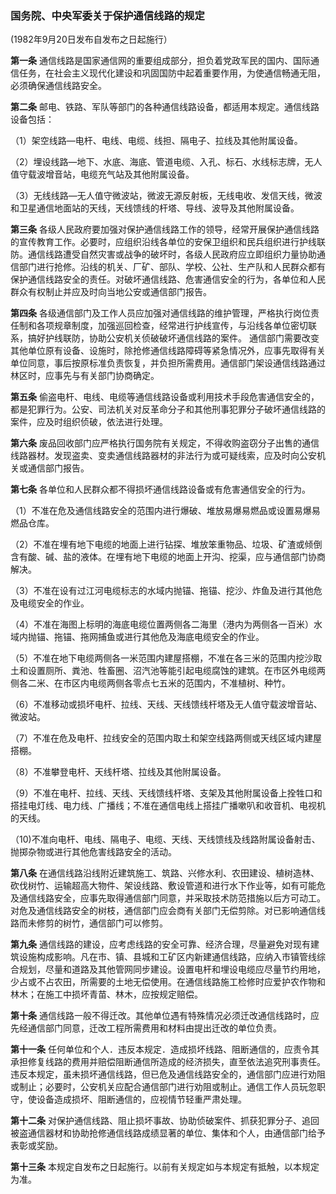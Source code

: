 ### 国务院、中央军委关于保护通信线路的规定


(1982年9月20日发布自发布之日起施行）

**第一条**
 通信线路是国家通信网的重要组成部分，担负着党政军民的国内、国际通信任务，在社会主义现代化建设和巩固国防中起着重要作用，为使通信畅通无阻，必须确保通信线路安全。

**第二条** 邮电、铁路、军队等部门的各种通信线路设备，都适用本规定。通信线路设备包括：

（1）架空线路—电杆、电线、电缆、线担、隔电子、拉线及其他附属设备。

（2）埋设线路—地下、水底、海底、管道电缆、入孔、标石、水线标志牌，无人值守载波增音站，电缆充气站及其他附属设备。

（3）无线线路—无人值守微波站，微波无源反射板，无线电收、发信天线，微波和卫星通信地面站的天线，天线馈线的杆塔、导线、波导及其他附属设备。

**第三条** 各级人民政府要加强对保护通信线路工作的领导，经常开展保护通信线路的宣传教育工作。必要时，应组织沿线各单位的安保卫组织和民兵组织进行护线联防。通信线路遭受自然灾害或战争的破坏时，各级人民政府应立即组织力量协助通信部门进行抢修。沿线的机关、厂矿、部队、学校、公社、生产队和人民群众都有保护通信线路安全的责任。对破坏通信线路、危害通信安全的行为，各单位和人民群众有权制止并应及时向当地公安或通信部门报告。

**第四条** 各级通信部门及工作人员应加强对通信线路的维护管理，严格执行岗位责任制和各项规章制度，加强巡回检查，经常进行护线宣传，与沿线各单位密切联系，搞好护线联防，协助公安机关侦破破坏通信线路的案件。
通信部门需要改变其他单位原有设备、设施时，除抢修通信线路障碍等紧急情况外，应事先取得有关单位同意，事后按原标准负责恢复，并负担所需费用。通信部门架设通信线路通过林区时，应事先与有关部门协商确定。

**第五条** 偷盗电杆、电线、电缆等通信线路设备或利用技术手段危害通信安全的，都是犯罪行为。公安、司法机关对反革命分子和其他刑事犯罪分子破坏通信线路的案件，应及时组织侦破，依法进行处理。

**第六条** 废品回收部门应严格执行国务院有关规定，不得收购盗窃分子出售的通信线路器材。发现盗卖、变卖通信线路器材的非法行为或可疑线索，应及时向公安机关或通信部门报告。

**第七条** 各单位和人民群众都不得损坏通信线路设备或有危害通信安全的行为。

（1）不准在危及通信线路安全的范围内进行爆破、堆放易爆易燃品或设置易爆易燃品仓库。

（2）不准在埋有地下电缆的地面上进行钻探、堆放笨重物品、垃圾、矿渣或倾倒含有酸、碱、盐的液体。在埋有地下电缆的地面上开沟、挖渠，应与通信部门协商解决。

（3）不准在设有过江河电缆标志的水域内抛锚、拖锚、挖沙、炸鱼及进行其他危及电缆安全的作业。

（4）不准在海图上标明的海底电缆位置两侧各二海里（港内为两侧各一百米）水域内抛锚、拖锚、拖网捕鱼或进行其他危及海底电缆安全的作业。

（5）不准在地下电缆两侧各一米范围内建屋搭棚，不准在各三米的范围内挖沙取土和设置厕所、粪池、牲畜圈、沼汽池等能引起电缆腐蚀的建筑。在市区外电缆两侧各二米、在市区内电缆两侧各零点七五米的范围内，不准植树、种竹。

（6）不准移动或损坏电杆、拉线、天线、天线馈线杆塔及无人值守载波增音站、微波站。

（7）不准在危及电杆、拉线安全的范围内取土和架空线路两侧或天线区域内建屋搭棚。

（8）不准攀登电杆、天线杆塔、拉线及其他附属设备。

（9）不准在电杆、拉线、天线、天线馈线杆塔、支架及其他附属设备上拴牲口和搭挂电灯线、电力线、广播线；不准在通信电线上搭挂广播嗽叭和收音机、电视机的天线。

（10)不准向电杆、电线、隔电子、电缆、天线、天线馈线及线路附属设备射击、抛掷杂物或进行其他危害线路安全的活动。

**第八条** 在通信线路沿线附近建筑施工、筑路、兴修水利、农田建设、植树造林、砍伐树竹、运输超高大物件、架设线路、敷设管道和进行水下作业等，如有可能危及通信线路安全，应事先取得通信部门同意，并采取技术防范措施以后方可动工。对危及通信线路安全的树枝，通信部门应会商有关部门无偿剪除。对已影响通信线路而未修剪的树竹，通信部门可以修剪。

**第九条** 通信线路的建设，应考虑线路的安全可靠、经济合理，尽量避免对现有建筑设施构成影响。凡在市、镇、县城和工矿区内新建通信线路，应纳入市镇管线综合规划，尽量和道路及其他管网同步建设。设置电杆和埋设电缆应尽量节约用地，少占或不占农田，所需要的土地无偿使用。在通信线路施工检修时应爱护农作物和林木；在施工中损坏青苗、林木，应按规定赔偿。

**第十条** 通信线路一般不得迁改。其他单位遇有特殊情况必须迁改通信线路时，应先经通信部门同意，迁改工程所需费用和材料由提出迁改的单位负责。

**第十一条** 任何单位和个人．违反本规定．造成损坏线路、阻断通信的，应责令其承担修复线路的费用并赔偿阻断通信所造成的经济损失，直至依法追究刑事责任。违反本规定，虽未损坏通信线路，但已危及通信线路安全的，通信部门应进行劝阻或制止；必要时，公安机关应配合通信部门进行劝阻或制止。通信工作人员玩忽职守，使设备造成损坏、阻断通信的，应视情节轻重严肃处理。

**第十二条** 对保护通信线路、阻止损坏事故、协助侦破案件、抓获犯罪分子、追回被盗通信器材和协助抢修通信线路成绩显著的单位、集体和个人，由通信部门给予表彰或奖励。

**第十三条** 本规定自发布之日起施行。以前有关规定如与本规定有抵触，以本规定为准。
